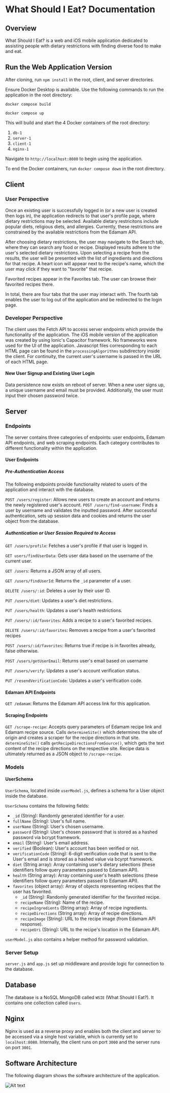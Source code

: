 # What Should I Eat? Documentation

## Overview
What Should I Eat? is a web and iOS mobile application dedicated to assisting people with dietary restrictions with finding diverse food to make and eat. 

## Run the Web Application Version
After cloning, run `npm install` in the root, client, and server directories.

Ensure Docker Desktop is available. Use the following commands to run the application in the root directory:

`docker compose build`

`docker compose up`

This will build and start the 4 Docker containers of the root directory:
1. `db-1`
2. `server-1`
3. `client-1`
4. `nginx-1`

Navigate to `http://localhost:8080` to begin using the application. 

To end the Docker containers, run `docker compose down` in the root directory.

## Client

### User Perspective
Once an existing user is successfully logged in (or a new user is created then logs in), the application redirects to that user's profile page, where dietary restrictions may be selected. Available dietary restricitons include popular diets, religious diets, and allergies. Currently, these restrictions are constrained by the available restrictions from the Edamam API. 

After choosing dietary restrictions, the user may navigate to the Search tab, where they can search any food or recipe. Displayed results adhere to the user's selected dietary restrictions. Upon selecting a recipe from the results, the user will be presented with the list of ingredients and directions for that recipe. A heart icon will appear next to the recipe's name, which the user may click if they want to "favorite" that recipe.

Favorited recipes appear in the Favorites tab. The user can browse their favorited recipes there.

In total, there are four tabs that the user may interact with. The fourth tab enables the user to log out of the application and be redirected to the login page. 

### Developer Perspective
The client uses the Fetch API to access server endpoints which provide the functionality of the application. The iOS mobile version of the application was created by using Ionic's Capacitor framework. No frameworks were used for the UI of the application. Javascript files corresponding to each HTML page can be found in the `processingAlgorithms` subdirectory inside the client. For continuity, the current user's username is passed in the URL of each HTML page.

#### New User Signup and Existing User Login
Data persistence now exists on reboot of server. When a new user signs up, a unique username and email must be provided. Additionally, the user must input their chosen password twice.

## Server

### Endpoints

The server contains three categories of endpoints: user endpoints, Edamam API endpoints, and web scraping endpoints. Each category contributes to different functionality within the application.

#### User Endpoints
##### Pre-Authentication Access
The following endpoints provide functionality related to users of the application and interact with the database. 

`POST /users/register`: Allows new users to create an account and returns the newly registered user's account. 
`POST /users/find-username`: Finds a user by username and validates the inputted password. After successful authentication, sets up session data and cookies and returns the user object from the database. 

##### Authentication or User Session Required to Access
`GET /users/profile`: Fetches a user's profile if that user is logged in.

`GET users/findUserData`: Gets user data based on the username of the current user.

`GET /users`: Returns a JSON array of all users.

`GET /users/findUserId`: Returns the `_id` parameter of a user.

`DELETE /users/:id`: Deletes a user by their user ID.

`PUT /users/diet`: Updates a user's diet restrictions.

`PUT /users/health`: Updates a user's health restrictions.

`PUT /users/:id/favorites`: Adds a recipe to a user's favorited recipes.

`DELETE /users/:id/favorites`: Removes a recipe from a user's favorited recipes

`POST /users/:id/favorites`: Returns true if recipe is in favorites already, false otherwise. 

`POST /users/getUserEmail`: Returns user's email based on username

`PUT /users/verify`: Updates a user's account verification status.

`PUT /resendVerificationCode`: Updates a user's verification code.

#### Edamam API Endpoints
`GET /edamam`: Returns the Edamam API access link for this application.

#### Scraping Endpoints
`GET /scrape-recipe`: Accepts query parameters of Edamam recipe link and Edamam recipe source. Calls `determineSite()` which determines the site of origin and creates a scraper for the recipe directions in that site. `determineSite()` calls `getRecipeDirectionsFromSource()`, which gets the text content of the recipe directions on the respective site. Recipe data is ultimately returned as a JSON object to `/scrape-recipe`.

### Models
#### UserSchema
`UserSchema`, located inside `userModel.js`, defines a schema for a User object inside the database. 

`UserSchema` contains the following fields:
* `_id` (String): Randomly generated identifier for a user.
* `fullName` (String): User's full name.
* `userName` (String): User's chosen username.
* `password` (String): User's chosen password that is stored as a hashed password via bcrypt framework.
* `email` (String): User's email address.
* `verified` (Boolean): User's account has been verified or not.
* `verificationCode` (String): 6-digit verification code that is sent to the User's email and is stored as a hashed value via bcyrpt framework.
* `diet` (String array): Array containing user's dietary selections (these identifiers follow query parameters passed to Edamam API).
* `health` (String array): Array containing user's health selections (these identifiers follow query parameters passed to Edamam API).
* `favorites` (object array): Array of objects representing recipes that the user has favorited.
  - `_id` (String): Randomly generated identifier for the favorited recipe.
  - `recipeName` (String): Name of the recipe.
  - `recipeIngredients` (String array): Array of recipe ingredients.
  - `recipeDirections` (String array): Array of recipe directions.
  - `recipeImage` (String): URL to the recipe image (from Edamam API response).
  - `recipeUri` (String): URL to the recipe's location in the Edamam API.
   
`userModel.js` also contains a helper method for password validation.

### Server Setup
`server.js` and `app.js` set up middleware and provide logic for connection to the database.

## Database
The database is a NoSQL MongoDB called `WSIE` (What Should I Eat?). It contains one collection called `Users`. 

## Nginx
Nginx is used as a reverse proxy and enables both the client and server to be accessed via a single host variable, which is currently set to `localhost:8080`. Internally, the client runs on port `3000` and the server runs on port `3001`.

## Software Architecture
The following diagram shows the software architecture of the application.

![Alt text](<Architecture.jpg>)
